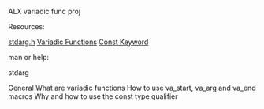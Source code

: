 ALX variadic func proj

Resources:

[stdarg.h](https://en.wikipedia.org/wiki/Stdarg.h)
[Variadic Functions](https://www.gnu.org/software/libc/manual/html_node/Variadic-Functions.html)
[Const Keyword](https://www.youtube.com/watch?v=1W4oyuOdXv8)


man or help:

stdarg


General
What are variadic functions
How to use va_start, va_arg and va_end macros
Why and how to use the const type qualifier
